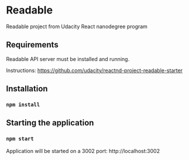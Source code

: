 #  Readable 

Readable project from Udacity React nanodegree program

## Requirements

Readable API server must be installed and running.

Instructions: https://github.com/udacity/reactnd-project-readable-starter

## Installation

### `npm install`

## Starting the application

### `npm start`

Application will be started on a 3002 port: http://localhost:3002


